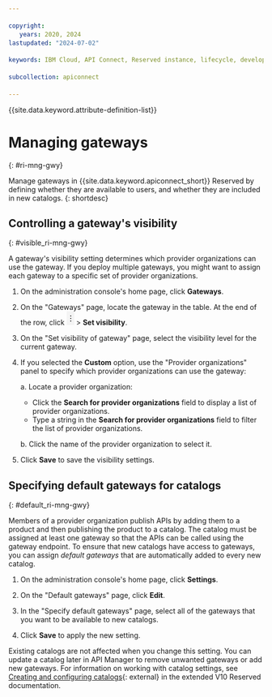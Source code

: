 ```yaml
---

copyright:
   years: 2020, 2024
lastupdated: "2024-07-02"

keywords: IBM Cloud, API Connect, Reserved instance, lifecycle, develop, create, manage, API, user, role, access, group

subcollection: apiconnect

---
```


{{site.data.keyword.attribute-definition-list}}

# Managing gateways

{: #ri-mng-gwy}

Manage gateways in {{site.data.keyword.apiconnect_short}} Reserved by defining whether they are available to users, and whether they are included in new catalogs.
{: shortdesc}

## Controlling a gateway's visibility

{: #visible_ri-mng-gwy}

A gateway's visibility setting determines which provider organizations can use the gateway. If you deploy multiple gateways, you might want to assign each gateway to a specific set of provider organizations.

1. On the administration console's home page, click **Gateways**.

2. On the "Gateways" page, locate the gateway in the table. At the end of the row, click ![Menu icon](images/icon_options.png "Menu icon") > **Set visibility**.

3. On the "Set visibility of gateway" page, select the visibility level for the current gateway.

4. If you selected the **Custom** option, use the "Provider organizations" panel to specify which provider organizations can use the gateway:

   a. Locate a provider organization:
      - Click the **Search for provider organizations** field to display a list of provider organizations.
      - Type a string in the **Search for provider organizations** field to filter the list of provider organizations.

   b. Click the name of the provider organization to select it.

5. Click **Save** to save the visibility settings.

## Specifying default gateways for catalogs

{: #default_ri-mng-gwy}

Members of a provider organization publish APIs by adding them to a product and then publishing the product to a catalog. The catalog must be assigned at least one gateway so that the APIs can be called using the gateway endpoint. To ensure that new catalogs have access to gateways, you can assign _default gateways_ that are automatically added to every new catalog.

1. On the administration console's home page, click **Settings**.

2. On the "Default gateways" page, click **Edit**.

3. In the "Specify default gateways" page, select all of the gateways that you want to be available to new catalogs.

4. Click **Save** to apply the new setting.

Existing catalogs are not affected when you change this setting. You can update a catalog later in API Manager to remove unwanted gateways or add new gateways. For information on working with catalog settings, see [Creating and configuring catalogs](https://www.ibm.com/docs/SSMNED_v10cloud/com.ibm.apic.apionprem.doc/create_env.html){: external} in the extended V10 Reserved documentation.
